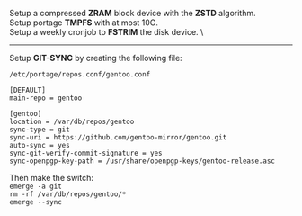 Setup a compressed **ZRAM** block device with the **ZSTD** algorithm. \
Setup portage **TMPFS** with at most 10G. \
Setup a weekly cronjob to **FSTRIM** the disk device. \

---

Setup **GIT-SYNC** by creating the following file:

```
/etc/portage/repos.conf/gentoo.conf 

[DEFAULT]
main-repo = gentoo

[gentoo]
location = /var/db/repos/gentoo
sync-type = git
sync-uri = https://github.com/gentoo-mirror/gentoo.git
auto-sync = yes
sync-git-verify-commit-signature = yes
sync-openpgp-key-path = /usr/share/openpgp-keys/gentoo-release.asc
```

Then make the switch: \
`emerge -a git` \
`rm -rf /var/db/repos/gentoo/*` \
`emerge --sync`
